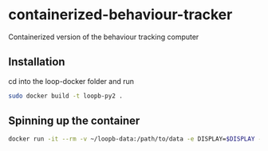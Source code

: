 # containerized-behaviour-tracker
Containerized version of the behaviour tracking computer

## Installation
cd into the loop-docker folder and run
```bash
sudo docker build -t loopb-py2 .
```

## Spinning up the container
```bash
docker run -it --rm -v ~/loopb-data:/path/to/data -e DISPLAY=$DISPLAY -v /tmp/.X11-unix:/tmp/.X11-unix loopb-py2
```
